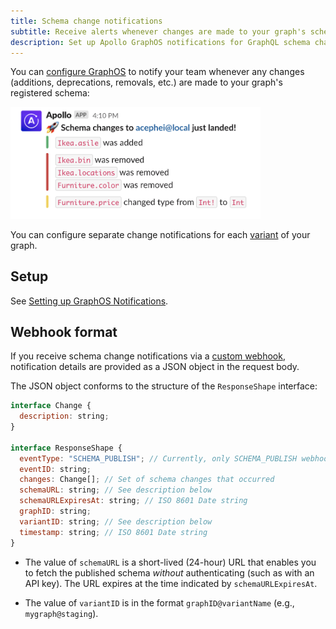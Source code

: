```yaml
---
title: Schema change notifications
subtitle: Receive alerts whenever changes are made to your graph's schema
description: Set up Apollo GraphOS notifications for GraphQL schema changes. Receive real-time alerts whenever your registered schema is modified.
---
```


You can [configure GraphOS](./notification-setup) to notify your team whenever any changes (additions, deprecations, removals, etc.) are made to your graph's registered schema:

<img class="screenshot" src="../../img/integrations/schema-notification.jpg" alt="Schema notification Slack message." width="400" />

You can configure separate change notifications for each [variant](../../graphs/#variants) of your graph.

## Setup

See [Setting up GraphOS Notifications](./notification-setup).

## Webhook format

If you receive schema change notifications via a [custom webhook](./notification-setup/#custom-webhooks-enterprise-only), notification details are provided as a JSON object in the request body.

The JSON object conforms to the structure of the `ResponseShape` interface:

```javascript
interface Change {
  description: string;
}

interface ResponseShape {
  eventType: "SCHEMA_PUBLISH"; // Currently, only SCHEMA_PUBLISH webhooks are supported
  eventID: string;
  changes: Change[]; // Set of schema changes that occurred
  schemaURL: string; // See description below
  schemaURLExpiresAt: string; // ISO 8601 Date string
  graphID: string;
  variantID: string; // See description below
  timestamp: string; // ISO 8601 Date string
}
```

- The value of `schemaURL` is a short-lived (24-hour) URL that enables you to fetch the published schema _without_ authenticating (such as with an API key). The URL expires at the time indicated by `schemaURLExpiresAt`.

- The value of `variantID` is in the format `graphID@variantName` (e.g., `mygraph@staging`).

